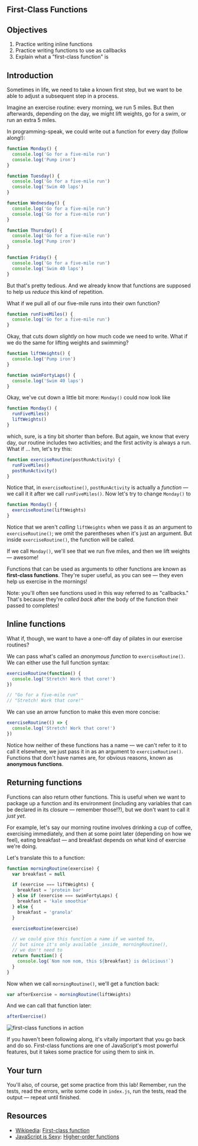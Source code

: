 First-Class Functions
---

## Objectives

1. Practice writing inline functions
2. Practice writing functions to use as callbacks
3. Explain what a "first-class function" is

## Introduction

Sometimes in life, we need to take a known first step, but we want to be able to adjust a subsequent step in a process.

Imagine an exercise routine: every morning, we run 5 miles. But then afterwards, depending on the day, we might lift weights, go for a swim, or run an extra 5 miles.

In programming-speak, we could write out a function for every day (follow along!):

``` javascript
function Monday() {
  console.log('Go for a five-mile run')
  console.log('Pump iron')
}

function Tuesday() {
  console.log('Go for a five-mile run')
  console.log('Swim 40 laps')
}

function Wednesday() {
  console.log('Go for a five-mile run')
  console.log('Go for a five-mile run')
}

function Thursday() {
  console.log('Go for a five-mile run')
  console.log('Pump iron')
}

function Friday() {
  console.log('Go for a five-mile run')
  console.log('Swim 40 laps')
}
```

But that's pretty tedious. And we already know that functions are supposed to help us _reduce_ this kind of repetition.

What if we pull all of our five-mile runs into their own function?

``` javascript
function runFiveMiles() {
  console.log('Go for a five-mile run')
}
```

Okay, that cuts down _slightly_ on how much code we need to write. What if we do the same for lifting weights and swimming?

``` javascript
function liftWeights() {
  console.log('Pump iron')
}

function swimFortyLaps() {
  console.log('Swim 40 laps')
}
```

Okay, we've cut down a little bit more: `Monday()` could now look like


``` javascript
function Monday() {
  runFiveMiles()
  liftWeights()
}
```

which, sure, is a tiny bit shorter than before. But again, we know that every day, our routine includes two activities; and the first activity is always a run. What if ... hm, let's try this:

``` javascript
function exerciseRoutine(postRunActivity) {
  runFiveMiles()
  postRunActivity()
}
```

Notice that, in `exerciseRoutine()`, `postRunActivity` is actually a _function_ — we call it it after we call `runFiveMiles()`. Now let's try to change `Monday()` to

``` javascript
function Monday() {
  exerciseRoutine(liftWeights)
}
```

Notice that we aren't _calling_ `liftWeights` when we pass it as an argument to `exerciseRoutine()`; we omit the parentheses when it's just an argument. But inside `exerciseRoutine()`, the function will be called.

If we call `Monday()`, we'll see that we run five miles, and then we lift weights — awesome!

Functions that can be used as arguments to other functions are known as **first-class functions**. They're super useful, as you can see — they even help us exercise in the mornings!

Note: you'll often see functions used in this way referred to as "callbacks." That's because they're _called back_ after the body of the function their passed to completes!

## Inline functions

What if, though, we want to have a one-off day of pilates in our exercise routines?

We can pass what's called an _anonymous function_ to `exerciseRoutine()`. We can either use the full function syntax:

``` javascript
exerciseRoutine(function() {
  console.log('Stretch! Work that core!')
})

// "Go for a five-mile run"
// "Stretch! Work that core!"
```

We can use an arrow function to make this even more concise:

``` javascript
exerciseRoutine(() => {
  console.log('Stretch! Work that core!')
})
```

Notice how neither of these functions has a name — we can't refer to it to call it elsewhere, we just pass it in as an argument to `exerciseRoutine()`. Functions that don't have names are, for obvious reasons, known as **anonymous functions**.

## Returning functions

Functions can also return other functions. This is useful when we want to package up a function and its environment (including any variables that can be declared in its closure — remember those!?), but we don't want to call it _just yet_.

For example, let's say our morning routine involves drinking a cup of coffee, exercising immediately, and then at some point later (depending on how we feel), eating breakfast — and breakfast depends on what kind of exercise we're doing.

Let's translate this to a function:

``` javascript
function morningRoutine(exercise) {
  var breakfast = null

  if (exercise === liftWeights) {
    breakfast = 'protein bar'
  } else if (exercise === swimFortyLaps) {
    breakfast = 'kale smoothie'
  } else {
    breakfast = 'granola'
  }

  exerciseRoutine(exercise)

  // we could give this function a name if we wanted to,
  // but since it's only available _inside_ morningRoutine(),
  // we don't need to
  return function() {
    console.log(`Nom nom nom, this ${breakfast} is delicious!`)
  }
}
```

Now when we call `morningRoutine()`, we'll get a function back:

``` javascript
var afterExercise = morningRoutine(liftWeights)
```

And we can call that function later:

``` javascript
afterExercise()
```

![first-class functions in action](https://curriculum-content.s3.amazonaws.com/skills-based-js/first-class_functions_example.png)

If you haven't been following along, it's vitally important that you go back and do so. First-class functions are one of JavaScript's most powerful features, but it takes some practice for using them to sink in.

## Your turn

You'll also, of course, get some practice from this lab! Remember, run the tests, read the errors, write some code in `index.js`, run the tests, read the output — repeat until finished.

## Resources

- [Wikipedia](https://en.wikipedia.org/wiki/First-class_function): [First-class function](https://en.wikipedia.org/wiki/First-class_function)
- [JavaScript is Sexy](http://javascriptissexy.com/understand-javascript-callback-functions-and-use-them/#more-1037): [Higher-order functions](http://javascriptissexy.com/understand-javascript-callback-functions-and-use-them/#more-1037)
